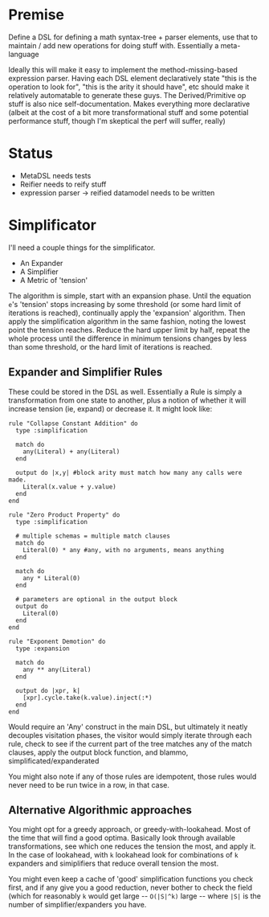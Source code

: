 # Premise

Define a DSL for defining a math syntax-tree + parser elements, use that to
maintain / add new operations for doing stuff with. Essentially a meta-language

Ideally this will make it easy to implement the method-missing-based expression
parser. Having each DSL element declaratively state "this is the operation to
look for", "this is the arity it should have", etc should make it relatively
automatable to generate these guys. The Derived/Primitive op stuff is also nice
self-documentation. Makes everything more declarative (albeit at the cost of a
bit more transformational stuff and some potential performance stuff, though I'm
skeptical the perf will suffer, really)

# Status

* MetaDSL needs tests
* Reifier needs to reify stuff
* expression parser -> reified datamodel needs to be written

# Simplificator

I'll need a couple things for the simplificator.

* An Expander
* A Simplifier
* A Metric of 'tension'

The algorithm is simple, start with an expansion phase. Until the equation `e`'s
'tension' stops increasing by some threshold (or some hard limit of iterations
is reached), continually apply the 'expansion' algorithm. Then apply the
simplification algorithm in the same fashion, noting the lowest point the
tension reaches. Reduce the hard upper limit by half, repeat the whole process
until the difference in minimum tensions changes by less than some threshold, or
the hard limit of iterations is reached.

## Expander and Simplifier Rules

These could be stored in the DSL as well. Essentially a Rule is simply a
transformation from one state to another, plus a notion of whether it will
increase tension (ie, expand) or decrease it. It might look like:

    rule "Collapse Constant Addition" do
      type :simplification

      match do
        any(Literal) + any(Literal)
      end

      output do |x,y| #block arity must match how many any calls were made.
        Literal(x.value + y.value)
      end
    end

    rule "Zero Product Property" do
      type :simplification

      # multiple schemas = multiple match clauses
      match do
        Literal(0) * any #any, with no arguments, means anything
      end

      match do
        any * Literal(0)
      end

      # parameters are optional in the output block
      output do
        Literal(0)
      end
    end

    rule "Exponent Demotion" do
      type :expansion

      match do
        any ** any(Literal)
      end

      output do |xpr, k|
        [xpr].cycle.take(k.value).inject(:*)
      end
    end

Would require an 'Any' construct in the main DSL, but ultimately it neatly
decouples visitation phases, the visitor would simply iterate through each rule,
check to see if the current part of the tree matches any of the match clauses,
apply the output block function, and blammo, simplificated/expanderated

You might also note if any of those rules are idempotent, those rules would
never need to be run twice in a row, in that case.

## Alternative Algorithmic approaches

You might opt for a greedy approach, or greedy-with-lookahead. Most of the time
that will find a good optima. Basically look through available transformations,
see which one reduces the tension the most, and apply it. In the case of
lookahead, with `k` lookahead look for combinations of `k` expanders and
simiplifiers that reduce overall tension the most.

You might even keep a cache of 'good' simplification functions you check first,
and if any give you a good reduction, never bother to check the field (which for
reasonably `k` would get large -- `O(|S|^k)` large -- where `|S|` is the number
of simplifier/expanders you have.
